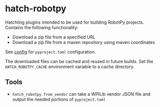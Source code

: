 hatch-robotpy
=============

Hatchling plugins intended to be used for building RobotPy projects. Contains
the following functionality:

* Download a zip file from a specified URL
* Download a zip file from a maven repository using maven coordinates

See [config](src/hatch_robotpy/config.py) for `pyproject.toml` configuration.

The downloaded files can be cached and reused in future builds. Set the
`HATCH_ROBOTPY_CACHE` environment variable to a cache directory.

Tools
-----

* `hatch_robotpy.from_vendor` can take a WPILib vendor JSON file and output
  the needed portions of `pyproject.toml`
